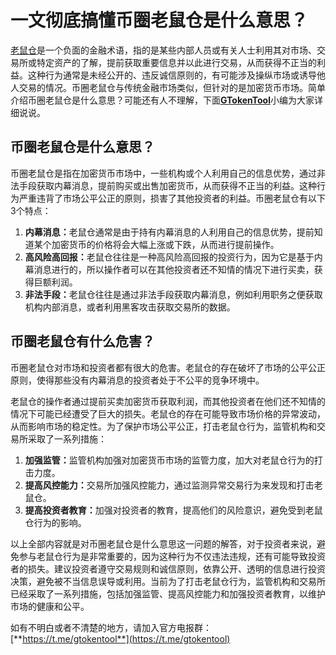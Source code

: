 # 一文彻底搞懂币圈老鼠仓是什么意思？

[老鼠仓](chi-zi-ran-shao-kol-han-dan-lao-shu-cang-shi-shen-me-yi-si.md)是一个负面的金融术语，指的是某些内部人员或有关人士利用其对市场、交易所或特定资产的了解，提前获取重要信息并以此进行交易，从而获得不正当的利益。这种行为通常是未经公开的、违反诚信原则的，有可能涉及操纵市场或诱导他人交易的情况。币圈老鼠仓与传统金融市场类似，但针对的是加密货币市场。简单介绍币圈老鼠仓是什么意思？可能还有人不理解，下面[**GTokenTool**](https://docs.gtokentool.com)小编为大家详细说说。

## 币圈老鼠仓是什么意思？

币圈老鼠仓是指在加密货币市场中，一些机构或个人利用自己的信息优势，通过非法手段获取内幕消息，提前购买或出售加密货币，从而获得不正当的利益。这种行为严重违背了市场公平公正的原则，损害了其他投资者的利益。币圈老鼠仓有以下3个特点：

1. **内幕消息：**&#x8001;鼠仓通常是由于持有内幕消息的人利用自己的信息优势，提前知道某个加密货币的价格将会大幅上涨或下跌，从而进行提前操作。
2. **高风险高回报：**&#x8001;鼠仓往往是一种高风险高回报的投资行为，因为它是基于内幕消息进行的，所以操作者可以在其他投资者还不知情的情况下进行买卖，获得巨额利润。
3. **非法手段：**&#x8001;鼠仓往往是通过非法手段获取内幕消息，例如利用职务之便获取机构内部消息，或者利用黑客攻击获取交易所的数据。

## 币圈老鼠仓有什么危害？

币圈老鼠仓对市场和投资者都有很大的危害。老鼠仓的存在破坏了市场的公平公正原则，使得那些没有内幕消息的投资者处于不公平的竞争环境中。

老鼠仓的操作者通过提前买卖加密货币获取利润，而其他投资者在他们还不知情的情况下可能已经遭受了巨大的损失。老鼠仓的存在可能导致市场价格的异常波动，从而影响市场的稳定性。为了保护市场公平公正，打击老鼠仓行为，监管机构和交易所采取了一系列措施：

1. **加强监管：**&#x76D1;管机构加强对加密货币市场的监管力度，加大对老鼠仓行为的打击力度。
2. **提高风控能力：**&#x4EA4;易所加强风控能力，通过监测异常交易行为来发现和打击老鼠仓。
3. **提高投资者教育：**&#x52A0;强对投资者的教育，提高他们的风险意识，避免受到老鼠仓行为的影响。

以上全部内容就是对币圈老鼠仓是什么意思这一问题的解答，对于投资者来说，避免参与老鼠仓行为是非常重要的，因为这种行为不仅违法违规，还有可能导致投资者的损失。建议投资者遵守交易规则和诚信原则，依靠公开、透明的信息进行投资决策，避免被不当信息误导或利用。当前为了打击老鼠仓行为，监管机构和交易所已经采取了一系列措施，包括加强监管、提高风控能力和加强投资者教育，以维护市场的健康和公平。

如有不明白或者不清楚的地方，请加入官方电报群：[**https://t.me/gtokentool**](https://t.me/gtokentool)
